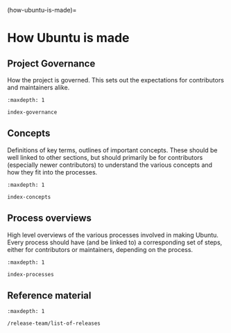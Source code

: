 (how-ubuntu-is-made)=
# How Ubuntu is made


## Project Governance

How the project is governed. This sets out the expectations for contributors
and maintainers alike.

```{toctree}
:maxdepth: 1

index-governance
```

## Concepts

Definitions of key terms, outlines of important concepts. These should be well
linked to other sections, but should primarily be for contributors (especially
newer contributors) to understand the various concepts and how they fit into
the processes.

```{toctree}
:maxdepth: 1

index-concepts
```

## Process overviews

High level overviews of the various processes involved in making Ubuntu.
Every process should have (and be linked to) a corresponding set of steps,
either for contributors or maintainers, depending on the process.

```{toctree}
:maxdepth: 1

index-processes
```

## Reference material

```{toctree}
:maxdepth: 1

/release-team/list-of-releases
```

